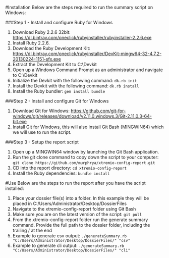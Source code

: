 #Installation
Below are the steps required to run the summary script on Windows:

###Step 1 - Install and configure Ruby for Windows
1. Download Ruby 2.2.6 32bit: https://dl.bintray.com/oneclick/rubyinstaller/rubyinstaller-2.2.6.exe
2. Install Ruby 2.2.6.
3. Download the Ruby Development Kit: https://dl.bintray.com/oneclick/rubyinstaller/DevKit-mingw64-32-4.7.2-20130224-1151-sfx.exe
4. Extract the Development Kit to C:\Devkit
5. Open up a Windows Command Prompt as an administrator and navigate to C:\Devkit
6. Initialize the Devkit with the following command: ```dk.rb init```
7. Install the Devkit with the following command: ```dk.rb install```
8. Install the Ruby bundler: ```gem install bundle```

###Step 2 - Install and configure Git for Windows
1. Download Git for Windows: https://github.com/git-for-windows/git/releases/download/v2.11.0.windows.3/Git-2.11.0.3-64-bit.exe
2. Install Git for Windows, this will also install Git Bash (MINGWIN64) which we will use to run the script.

###Step 3 - Setup the report script
1. Open up a MINGWIN64 window by launching the Git Bash application.
2. Run the git clone command to copy down the script to your computer: ```git clone https://github.com/murphrya/xtremio-config-report.git```
3. CD into the report directory: ```cd xtremio-config-report```
4. Install the Ruby dependencies: ```bundle install```

#Use
Below are the steps to run the report after you have the script installed:

1. Place your dossier file(s) into a folder. In this example they will be placed in C:/Users/Administrator/Desktop/DossierFiles
2. Navigate to the xtremio-config-report folder using Git Bash
3. Make sure you are on the latest version of the script: ```git pull```
4. From the xtremio-config-report folder run the generate summary command. Provide the full path to the dossier folder, including the trailing / at the end
5. Example to generate csv output: ```./generateSummary.rb "C:/Users/Administrator/Desktop/DossierFiles/" "csv"```
6. Example to generate cli output: ```./generateSummary.rb "C:/Users/Administrator/Desktop/DossierFiles/" "cli"```
